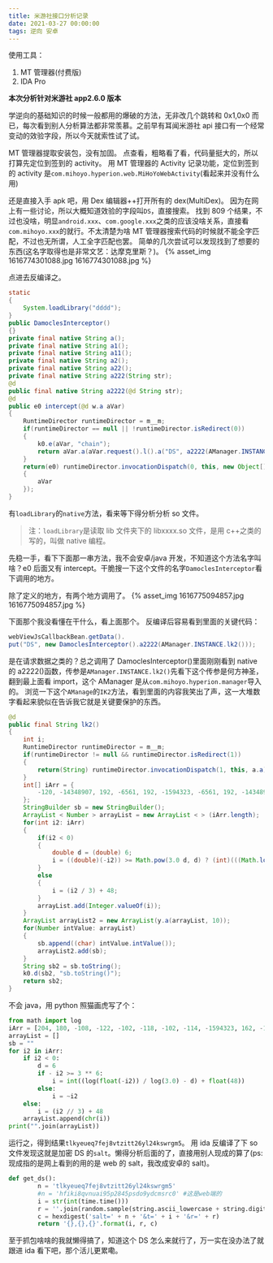 ```yaml
---
title: 米游社接口分析记录
date: 2021-03-27 00:00:00
tags: 逆向 安卓
---
```


使用工具：

1. MT 管理器(付费版)
2. IDA Pro

**本次分析针对米游社 app2.6.0 版本**

学逆向的基础知识的时候一般都用的爆破的方法，无非改几个跳转和 0x1,0x0 而已，每次看到别人分析算法都非常羡慕。之前早有耳闻米游社 api 接口有一个经常变动的效验字段，所以今天就索性试了试。

MT 管理器提取安装包，没有加固。
点查看，粗略看了看，代码量挺大的，所以打算先定位到签到的 activity。
用 MT 管理器的 Activity 记录功能，定位到签到的 activity 是`com.mihoyo.hyperion.web.MiHoYoWebActivity`(看起来并没有什么用)

还是直接入手 apk 吧，用 Dex 编辑器++打开所有的 dex(MultiDex)。
因为在网上有一些讨论，所以大概知道效验的字段叫`DS`，直接搜索。
找到 809 个结果，不过也没啥，明显`android.xxx`、`com.google.xxx`之类的应该没啥关系，直接看`com.mihoyo.xxx`的就行。不太清楚为啥 MT 管理器搜索代码的时候就不能全字匹配，不过也无所谓，人工全字匹配也罢。
简单的几次尝试可以发现找到了想要的东西(这名字取得也是非常文艺：达摩克里斯？)。
{% asset_img 1616774301088.jpg 1616774301088.jpg %}

点进去反编译之。

```java
static
{
    System.loadLibrary("dddd");
}
public DamoclesInterceptor()
{}
private final native String a();
private final native String a1();
private final native String a11();
private final native String a2();
private final native String a22();
private final native String a222(String str);
@d
public final native String a2222(@d String str);
@d
public e0 intercept(@d w.a aVar)
{
    RuntimeDirector runtimeDirector = m__m;
    if(runtimeDirector == null || !runtimeDirector.isRedirect(0))
    {
        k0.e(aVar, "chain");
        return aVar.a(aVar.request().l().a("DS", a2222(AManager.INSTANCE.k2())).a());
    }
    return(e0) runtimeDirector.invocationDispatch(0, this, new Object[]
    {
        aVar
    });
}
```

有`loadLibrary`的`native`方法，看来等下得分析分析 so 文件。

> 注：`loadLibrary`是读取 lib 文件夹下的 libxxxx.so 文件，是用 c++之类的写的，叫做 native 编程。

先稳一手，看下下面那一串方法，我不会安卓/java 开发，不知道这个方法名字叫啥？e0 后面又有 intercept。干脆搜一下这个文件的名字`DamoclesInterceptor`看下调用的地方。

除了定义的地方，有两个地方调用了。
{% asset_img 1616775094857.jpg 1616775094857.jpg %}

下面那个我没看懂在干什么，看上面那个。
反编译后容易看到里面的关键代码：

```java
webViewJsCallbackBean.getData().
put("DS", new DamoclesInterceptor().a2222(AManager.INSTANCE.lk2()));
```

是在请求数据之类的？总之调用了 DamoclesInterceptor()里面刚刚看到 native 的 a2222()函数，传参是`AManager.INSTANCE.lk2()`先看下这个传参是何方神圣，翻到最上面看 import，这个 AManager 是从`com.mihoyo.hyperion.manager`导入的。
浏览一下这个`AManage`的`IK2`方法，看到里面的内容我笑出了声，这一大堆数字看起来貌似在告诉我它就是关键要保护的东西。

```java
@d
public final String lk2()
{
    int i;
    RuntimeDirector runtimeDirector = m__m;
    if(runtimeDirector != null && runtimeDirector.isRedirect(1))
    {
        return(String) runtimeDirector.invocationDispatch(1, this, a.a);
    }
    int[] iArr = {
        -120, -14348907, 192, -6561, 192, -1594323, -6561, 192, -14348907, -112, -100, 204, -120, 156, -1594323, 180, 174, -2187, -112, -98, -14348907, -2187, -19683, 168, 186, -100, -114, -2187, -108, -59049, 204, 156
    };
    StringBuilder sb = new StringBuilder();
    ArrayList < Number > arrayList = new ArrayList < > (iArr.length);
    for(int i2: iArr)
    {
        if(i2 < 0)
        {
            double d = (double) 6;
            i = ((double)(-i2)) >= Math.pow(3.0 d, d) ? (int)(((Math.log(-((double) i2)) / Math.log(3.0 d)) - d) + ((double) 48)) : ~i2;
        }
        else
        {
            i = (i2 / 3) + 48;
        }
        arrayList.add(Integer.valueOf(i));
    }
    ArrayList arrayList2 = new ArrayList(y.a(arrayList, 10));
    for(Number intValue: arrayList)
    {
        sb.append((char) intValue.intValue());
        arrayList2.add(sb);
    }
    String sb2 = sb.toString();
    k0.d(sb2, "sb.toString()");
    return sb2;
}
```

不会 java，用 python 照猫画虎写了个：

```python
from math import log
iArr = [204, 180, -108, -122, -102, -118, -102, -114, -1594323, 162, -102, 174, -4782969, 210, 204, 222, -106, 204, 204, -6561, -531441, -122, 180, -6561, -59049, -108, -116, -120, 198, -104, -110, -177147]
arrayList = []
sb = ""
for i2 in iArr:
    if i2 < 0:
        d = 6
        if - i2 >= 3 ** 6:
            i = int((log(float(-i2)) / log(3.0) - d) + float(48))
        else:
            i = ~i2
    else:
        i = (i2 // 3) + 48
    arrayList.append(chr(i))
print("".join(arrayList))
```

运行之，得到结果`tlkyeueq7fej8vtzitt26yl24kswrgm5`。
用 ida 反编译了下 so 文件发现这就是加密 DS 的`salt`。懒得分析后面的了，直接用别人现成的算了(ps:现成指的是网上看到的用的是 web 的 salt，我改成安卓的 salt)。

```python
def get_ds():
        n = 'tlkyeueq7fej8vtzitt26yl24kswrgm5'
        #n = 'hfiki8qvnuai95p2845psdo9ydcmsrc0' #这是web端的
        i = str(int(time.time()))
        r = ''.join(random.sample(string.ascii_lowercase + string.digits, 6))
        c = hexdigest('salt=' + n + '&t=' + i + '&r=' + r)
        return '{},{},{}'.format(i, r, c)
```

至于抓包啥啥的我就懒得搞了，知道这个 DS 怎么来就行了，万一实在没办法了就跟进 ida 看下吧，那个活儿更累嘞。
